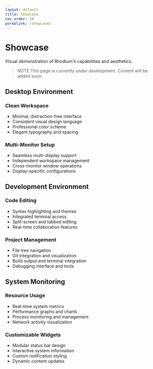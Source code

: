 ```yaml
---
layout: default
title: Showcase
nav_order: 10
permalink: /showcase/
---
```


# Showcase

Visual demonstration of Rhodium's capabilities and aesthetics.

> NOTE
> This page is currently under development. Content will be added soon.

## Desktop Environment

### Clean Workspace
- Minimal, distraction-free interface
- Consistent visual design language
- Professional color scheme
- Elegant typography and spacing

### Multi-Monitor Setup
- Seamless multi-display support
- Independent workspace management
- Cross-monitor window operations
- Display-specific configurations

## Development Environment

### Code Editing
- Syntax highlighting and themes
- Integrated terminal access
- Split-screen and tabbed editing
- Real-time collaboration features

### Project Management
- File tree navigation
- Git integration and visualization
- Build output and terminal integration
- Debugging interface and tools

## System Monitoring

### Resource Usage
- Real-time system metrics
- Performance graphs and charts
- Process monitoring and management
- Network activity visualization

### Customizable Widgets
- Modular status bar design
- Interactive system information
- Custom notification styling
- Dynamic content updates

